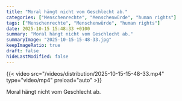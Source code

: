 ```yaml
---
title: "Moral hängt nicht vom Geschlecht ab."
categories: ["Menschenrechte", "Menschenwürde", "human rights"]
tags: ["Menschenrechte", "Menschenwürde", "human rights"]
date: 2025-10-15 15:48:33 +0100
summary: "Moral hängt nicht vom Geschlecht ab."
summaryImage: "2025-10-15-15-48-33.jpg"
keepImageRatio: true
draft: false
hideLastModified: false
---
```


{{< video src="/videos/distribution/2025-10-15-15-48-33.mp4" type="video/mp4" preload="auto" >}}

Moral hängt nicht vom Geschlecht ab.